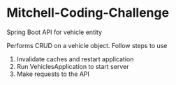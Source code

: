 # Mitchell-Coding-Challenge
Spring Boot API for vehicle entity

Performs CRUD on a vehicle object. Follow steps to use
1) Invalidate caches and restart application
2) Run VehiclesApplication to start server
3) Make requests to the API
